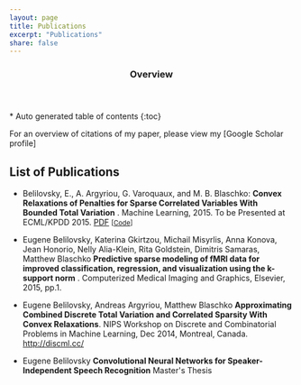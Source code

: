 ```yaml
---
layout: page
title: Publications
excerpt: "Publications"
share: false
---
```


<section id="table-of-contents" class="toc">
  <header>
    <h3>Overview</h3>
  </header>
<div id="drawer" markdown="1">
*  Auto generated table of contents
{:toc}
</div>
</section><!-- /#table-of-contents -->


For an overview of citations of my paper, please view my [Google Scholar profile]

## List of Publications

* Belilovsky, E., A. Argyriou, G. Varoquaux, and M. B. Blaschko: **Convex Relaxations of Penalties for Sparse Correlated Variables With Bounded Total Variation** . Machine Learning, 2015. To be Presented at ECML/KPDD 2015. <i class="fa fa-file-pdf-o"></i> [PDF](papers/IEEESPM_2015.pdf) <small>[[Code](../canvas/index.html)]</small>

* Eugene Belilovsky, Katerina Gkirtzou, Michail Misyrlis, Anna Konova, Jean Honorio, Nelly Alia-Klein, Rita Goldstein, Dimitris Samaras, Matthew Blaschko **Predictive sparse modeling of fMRI data for improved classification, regression, and visualization using the k-support norm** . Computerized Medical Imaging and Graphics, Elsevier, 2015, pp.1.

* Eugene Belilovsky, Andreas Argyriou, Matthew Blaschko **Approximating Combined Discrete Total Variation and Correlated Sparsity With Convex Relaxations**. NIPS Workshop on Discrete and Combinatorial Problems in Machine Learning, Dec 2014, Montreal, Canada. <http://discml.cc/>

* Eugene Belilovsky **Convolutional Neural Networks for Speaker-Independent Speech Recognition** Master's Thesis

